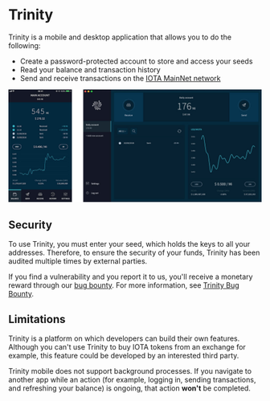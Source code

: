 # Trinity

Trinity is a mobile and desktop application that allows you to do the following:
* Create a password-protected account to store and access your seeds
* Read your balance and transaction history
* Send and receive transactions on the [IOTA MainNet network](/getting-started/references/iota-networks.md)

![Trinity home](../trinity.png) 

## Security

To use Trinity, you must enter your seed, which holds the keys to all your addresses. Therefore, to ensure the security of your funds, Trinity has been audited multiple times by external parties.

If you find a vulnerability and you report it to us, you'll receive a monetary reward through our [bug bounty](https://bugcrowd.com/iota). For more information, see [Trinity Bug Bounty](https://blog.iota.org/trinity-public-bug-bounty-df9d2512e50).

## Limitations

Trinity is a platform on which developers can build their own features. Although you can't use Trinity to buy IOTA tokens from an exchange for example, this feature could be developed by an interested third party.

Trinity mobile does not support background processes. If you navigate to another app while an action (for example, logging in, sending transactions, and refreshing your balance) is ongoing, that action **won't** be completed.

